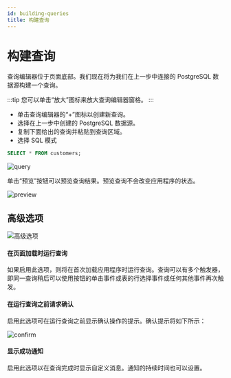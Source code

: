 ```yaml
---
id: building-queries
title: 构建查询
---
```


# 构建查询

查询编辑器位于页面底部。我们现在将为我们在上一步中连接的 PostgreSQL 数据源构建一个查询。

:::tip 
您可以单击“放大”图标来放大查询编辑器窗格。
:::

- 单击查询编辑器的“+”图标以创建新查询。
- 选择在上一步中创建的 PostgreSQL 数据源。
- 复制下面给出的查询并粘贴到查询区域。
- 选择 SQL 模式

```sql
SELECT * FROM customers;
```


<img className="screenshot-full" src="/img/tutorial/building-queries/query.png" alt="query" />


单击“预览”按钮可以预览查询结果。预览查询不会改变应用程序的状态。


<img className="screenshot-full" src="/img/tutorial/building-queries/preview.png" alt="preview" />



## 高级选项


<img className="screenshot-full" src="/img/tutorial/building-queries/advanced-options.gif" alt="高级选项"/>


#### 在页面加载时运行查询
如果启用此选项，则将在首次加载应用程序时运行查询。查询可以有多个触发器，即同一查询稍后可以使用按钮的单击事件或表的行选择事件或任何其他事件再次触发。

#### 在运行查询之前请求确认
启用此选项可在运行查询之前显示确认操作的提示。确认提示将如下所示：

<div style={{textAlign: 'center'}}>

<img className="screenshot-full" src="/img/tutorial/building-queries/confirm.png" alt="confirm" />

</div>

#### 显示成功通知
启用此选项以在查询完成时显示自定义消息。通知的持续时间也可以设置。
